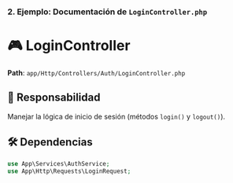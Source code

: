### **2. Ejemplo: Documentación de `LoginController.php`**

# 🎮 LoginController

**Path**: `app/Http/Controllers/Auth/LoginController.php`

## 📌 Responsabilidad
Manejar la lógica de inicio de sesión (métodos `login()` y `logout()`).

## 🛠️ Dependencias
```php
use App\Services\AuthService;
use App\Http\Requests\LoginRequest;
```
